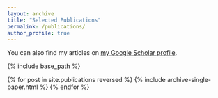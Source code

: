 ```yaml
---
layout: archive
title: "Selected Publications"
permalink: /publications/
author_profile: true
---
```


You can also find my articles on <a href="{{ site.author.googlescholar }}">my Google Scholar profile</a>.

{% include base_path %}

{% for post in site.publications reversed %}
  {% include archive-single-paper.html %}
{% endfor %}
